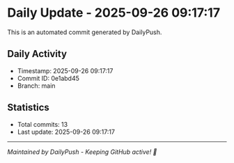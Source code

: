 # Daily Update - 2025-09-26 09:17:17

This is an automated commit generated by DailyPush.

## Daily Activity
- Timestamp: 2025-09-26 09:17:17
- Commit ID: 0e1abd45
- Branch: main

## Statistics
- Total commits: 13
- Last update: 2025-09-26 09:17:17

---
*Maintained by DailyPush - Keeping GitHub active! 🚀*
